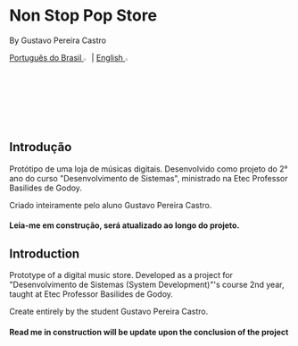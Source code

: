 # Non Stop Pop Store
<p>By Gustavo Pereira Castro</p>
<a href="#port">Português do Brasil <img src="https://upload.wikimedia.org/wikipedia/commons/thumb/0/05/Flag_of_Brazil.svg/800px-Flag_of_Brazil.svg.png" width="2%"></a>
|
<a href="#eng">English <img src="https://upload.wikimedia.org/wikipedia/en/thumb/a/ae/Flag_of_the_United_Kingdom.svg/1200px-Flag_of_the_United_Kingdom.svg.png" width="3%"></a>

<section id="port">
  <h2>Introdução</h2>
  <p>Protótipo de uma loja de músicas digitais. Desenvolvido como projeto do 2° ano do curso "Desenvolvimento de Sistemas", ministrado na Etec Professor Basilides de Godoy.
  </p>
  <p>Criado inteiramente pelo aluno Gustavo Pereira Castro.</p>
  
  <h4>Leia-me em construção, será atualizado ao longo do projeto.</h4>
</section>

<section id="eng">
  <h2>Introduction</h2>
  <p>Prototype of a digital music store. Developed as a project for "Desenvolvimento de Sistemas (System Development)"'s course 2nd year, taught at Etec Professor Basilides
  de Godoy.
  </p>
  <p>Create entirely by the student Gustavo Pereira Castro.</p>
  
  <h4>Read me in construction will be update upon the conclusion of the project</h4>
</section>

  
